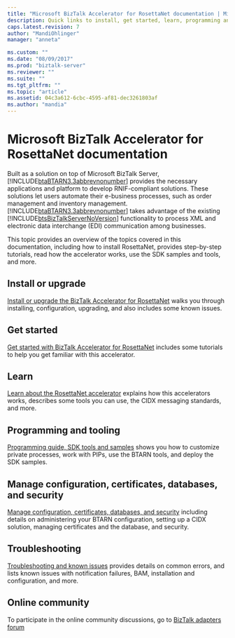```yaml
---
title: "Microsoft BizTalk Accelerator for RosettaNet documentation | Microsoft Docs"
description: Quick links to install, get started, learn, programming and tools, administration, and troubleshooting the RosettaNet accelerator (BTARN) in BizTalk Server
caps.latest.revision: 7
author: "MandiOhlinger"
manager: "anneta"

ms.custom: ""
ms.date: "08/09/2017"
ms.prod: "biztalk-server"
ms.reviewer: ""
ms.suite: ""
ms.tgt_pltfrm: ""
ms.topic: "article"
ms.assetid: 04c3a612-6cbc-4595-af81-dec3261803af
ms.author: "mandia"
---
```


# Microsoft BizTalk Accelerator for RosettaNet documentation

 Built as a solution on top of Microsoft BizTalk Server, [!INCLUDE[btaBTARN3.3abbrevnonumber](../../includes/btabtarn3-3abbrevnonumber-md.md)] provides the necessary applications and platform to develop RNIF-compliant solutions. These solutions let users automate their e-business processes, such as order management and inventory management. [!INCLUDE[btaBTARN3.3abbrevnonumber](../../includes/btabtarn3-3abbrevnonumber-md.md)] takes advantage of the existing [!INCLUDE[btsBizTalkServerNoVersion](../../includes/btsbiztalkservernoversion-md.md)] functionality to process XML and electronic data interchange (EDI) communication among businesses.  

This topic provides an overview of the topics covered in this documentation, including how to install RosettaNet, provides step-by-step tutorials, read how the accelerator works, use the SDK samples and tools, and more.

## Install or upgrade
[Install or upgrade the BizTalk Accelerator for RosettaNet](install-configure-upgrade-uninstall-troubleshoot-rosettanet.md) walks you through installing, configuration, upgrading, and also includes some known issues.

## Get started
[Get started with BizTalk Accelerator for RosettaNet](get-started-with-biztalk-accelerator-for-rosettanet.md) includes some tutorials to help you get familiar with this accelerator.

## Learn
[Learn about the RosettaNet accelerator](learn-the-rosettanet-accelerator-and-the-biztalk-tools-available.md) explains how this accelerators works, describes some tools you can use, the CIDX messaging standards, and more.

## Programming and tooling
[Programming guide, SDK tools and samples](programming-guide-SDK-tools-and-samples.md) shows you how to customize private processes, work with PIPs, use the BTARN tools, and deploy the SDK samples. 

## Manage configuration, certificates, databases, and security
[Manage configuration, certificates, databases, and security](manage-configuration-certificates-databases-security.md) including details on administering your BTARN configuration, setting up a CIDX solution, managing certificates and the database, and security.

## Troubleshooting
[Troubleshooting and known issues](troubleshooting-and-known-issues-in-rosettanet.md) provides details on common errors, and lists known issues with notification failures, BAM, installation and configuration, and more.

## Online community  
 To participate in the online community discussions, go to [BizTalk adapters forum](https://social.msdn.microsoft.com/Forums/en-US/home?forum=biztalkr2adapters)